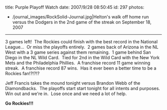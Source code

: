 title: Purple Playoff Watch
date: 2007/9/28 08:50:45
id: 297
photos:
- /journal_images/RockSolid-Journal.jpg|Helton's walk off home run versus the Dodgers in the 2nd game of the streak on September 18, 2007
---
3 games left!  The Rockies could finish with the best record in the National League...  Or miss the playoffs entirely.  2 games back of Arizona in the NL West with a 3 game series against them remaining.  1 game behind San Diego in the NL Wild Card.  Tied for 2nd in the Wild Card with the New York Mets and the Philadelphia Phillies.  A franchise record 11 game winning streak.  A franchise record 87 wins.  Has it ever been a better time to be a Rockies fan!?!?!?

Jeff Francis takes the mound tonight versus Brandon Webb of the Diamondbacks.  The playoffs start start tonight for all intents and purposes.  Win out and we're in.  Lose once and we need a lot of help.  

**Go Rockies!!!**